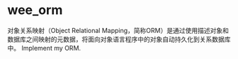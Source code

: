 # wee_orm
对象关系映射（Object Relational Mapping，简称ORM）是通过使用描述对象和数据库之间映射的元数据，将面向对象语言程序中的对象自动持久化到关系数据库中。
Implement my ORM.
